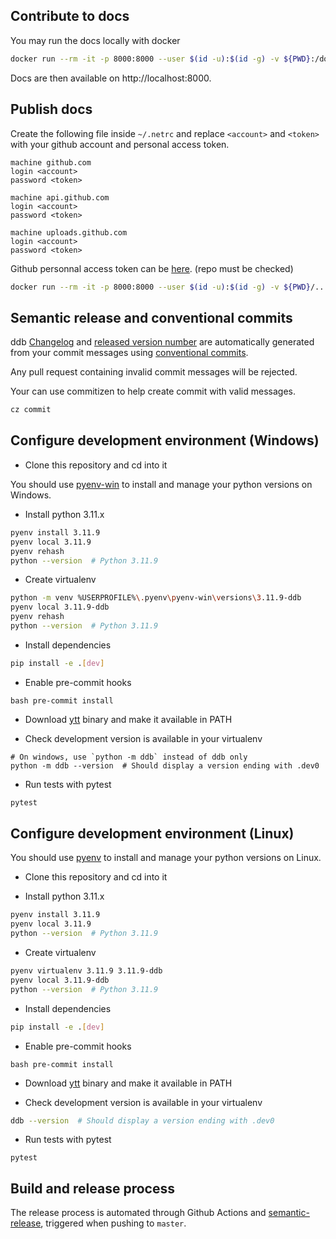 ## Contribute to docs

You may run the docs locally with docker

```bash
docker run --rm -it -p 8000:8000 --user $(id -u):$(id -g) -v ${PWD}:/docs squidfunk/mkdocs-material serve
```

Docs are then available on http://localhost:8000.

## Publish docs

Create the following file inside `~/.netrc` and replace `<account>` and `<token>` with your github account and personal
access token.

```
machine github.com
login <account>
password <token>

machine api.github.com
login <account>
password <token>

machine uploads.github.com
login <account>
password <token>
```

Github personnal access token can be [here](https://github.com/settings/tokens). (repo must be checked)

```bash
docker run --rm -it -p 8000:8000 --user $(id -u):$(id -g) -v ${PWD}/..:/docs -v ${HOME}/.netrc:/.netrc:ro --workdir=/docs/ddb squidfunk/mkdocs-material gh-deploy
```

## Semantic release and conventional commits

ddb [Changelog](./CHANGELOG.md)
and [released version number](https://github.com/inetum-orleans/docker-devbox-ddb/releases) are automatically
generated from your commit messages using [conventional commits](https://www.conventionalcommits.org/en/v1.0.0/).

Any pull request containing invalid commit messages will be rejected.

Your can use commitizen to help create commit with valid messages.

```bash
cz commit
```

## Configure development environment (Windows)

- Clone this repository and cd into it

You should use [pyenv-win](https://github.com/pyenv-win/pyenv-win) to install and manage your python versions on
Windows.

- Install python 3.11.x

```bash
pyenv install 3.11.9
pyenv local 3.11.9
pyenv rehash
python --version  # Python 3.11.9
```

- Create virtualenv

```bash
python -m venv %USERPROFILE%\.pyenv\pyenv-win\versions\3.11.9-ddb
pyenv local 3.11.9-ddb
pyenv rehash
python --version  # Python 3.11.9
```

- Install dependencies

```bash
pip install -e .[dev]
```

- Enable pre-commit hooks

``bash pre-commit install
``

- Download [ytt](https://get-ytt.io/) binary and make it available in PATH

- Check development version is available in your virtualenv

```
# On windows, use `python -m ddb` instead of ddb only
python -m ddb --version  # Should display a version ending with .dev0
```

- Run tests with pytest

```bash
pytest
```

## Configure development environment (Linux)

You should use [pyenv](https://github.com/pyenv/pyenv) to install and manage your python versions on Linux.

- Clone this repository and cd into it

- Install python 3.11.x

```bash
pyenv install 3.11.9
pyenv local 3.11.9
python --version  # Python 3.11.9
```

- Create virtualenv

```bash
pyenv virtualenv 3.11.9 3.11.9-ddb
pyenv local 3.11.9-ddb
python --version  # Python 3.11.9
```

- Install dependencies

```bash
pip install -e .[dev]
```

- Enable pre-commit hooks

``bash pre-commit install
``

- Download [ytt](https://get-ytt.io/) binary and make it available in PATH

- Check development version is available in your virtualenv

```bash
ddb --version  # Should display a version ending with .dev0
```

- Run tests with pytest

```
pytest
```

## Build and release process

The release process is automated through Github Actions and 
[semantic-release](https://python-semantic-release.readthedocs.io/en/latest/), triggered when pushing to `master`.